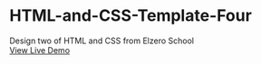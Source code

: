 # HTML-and-CSS-Template-Four
Design two of HTML and CSS from Elzero School  
[View Live Demo](https://shahenda-elshayal.github.io/HTML-and-CSS-Template-Four/)

